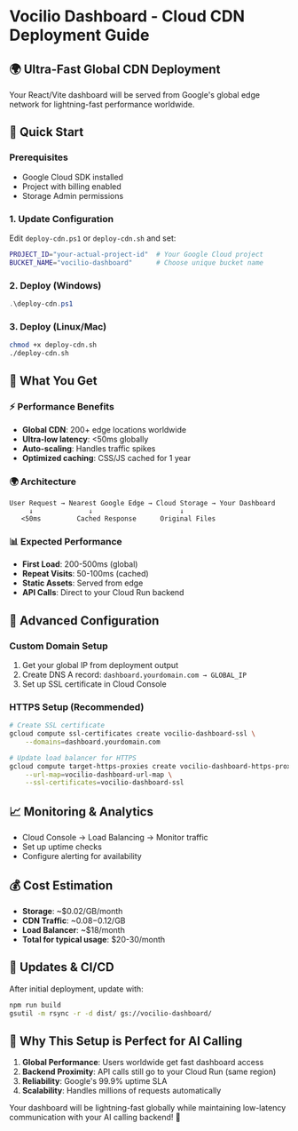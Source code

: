 # Vocilio Dashboard - Cloud CDN Deployment Guide

## 🌍 Ultra-Fast Global CDN Deployment

Your React/Vite dashboard will be served from Google's global edge network for lightning-fast performance worldwide.

## 🚀 Quick Start

### Prerequisites
- Google Cloud SDK installed
- Project with billing enabled
- Storage Admin permissions

### 1. Update Configuration
Edit `deploy-cdn.ps1` or `deploy-cdn.sh` and set:
```bash
PROJECT_ID="your-actual-project-id"  # Your Google Cloud project
BUCKET_NAME="vocilio-dashboard"      # Choose unique bucket name
```

### 2. Deploy (Windows)
```powershell
.\deploy-cdn.ps1
```

### 3. Deploy (Linux/Mac)
```bash
chmod +x deploy-cdn.sh
./deploy-cdn.sh
```

## 🌟 What You Get

### ⚡ Performance Benefits
- **Global CDN**: 200+ edge locations worldwide
- **Ultra-low latency**: <50ms globally
- **Auto-scaling**: Handles traffic spikes
- **Optimized caching**: CSS/JS cached for 1 year

### 🌍 Architecture
```
User Request → Nearest Google Edge → Cloud Storage → Your Dashboard
     ↓              ↓                      ↓
   <50ms         Cached Response      Original Files
```

### 📊 Expected Performance
- **First Load**: 200-500ms (global)
- **Repeat Visits**: 50-100ms (cached)
- **Static Assets**: Served from edge
- **API Calls**: Direct to your Cloud Run backend

## 🔧 Advanced Configuration

### Custom Domain Setup
1. Get your global IP from deployment output
2. Create DNS A record: `dashboard.yourdomain.com → GLOBAL_IP`
3. Set up SSL certificate in Cloud Console

### HTTPS Setup (Recommended)
```bash
# Create SSL certificate
gcloud compute ssl-certificates create vocilio-dashboard-ssl \
    --domains=dashboard.yourdomain.com

# Update load balancer for HTTPS
gcloud compute target-https-proxies create vocilio-dashboard-https-proxy \
    --url-map=vocilio-dashboard-url-map \
    --ssl-certificates=vocilio-dashboard-ssl
```

## 📈 Monitoring & Analytics
- Cloud Console → Load Balancing → Monitor traffic
- Set up uptime checks
- Configure alerting for availability

## 💰 Cost Estimation
- **Storage**: ~$0.02/GB/month
- **CDN Traffic**: ~$0.08-$0.12/GB
- **Load Balancer**: ~$18/month
- **Total for typical usage**: $20-30/month

## 🔄 Updates & CI/CD
After initial deployment, update with:
```bash
npm run build
gsutil -m rsync -r -d dist/ gs://vocilio-dashboard/
```

## 🎯 Why This Setup is Perfect for AI Calling
1. **Global Performance**: Users worldwide get fast dashboard access
2. **Backend Proximity**: API calls still go to your Cloud Run (same region)
3. **Reliability**: Google's 99.9% uptime SLA
4. **Scalability**: Handles millions of requests automatically

Your dashboard will be lightning-fast globally while maintaining low-latency communication with your AI calling backend! 🚀
